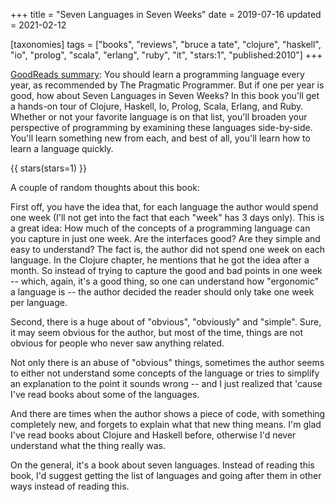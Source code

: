 +++
title = "Seven Languages in Seven Weeks"
date = 2019-07-16
updated = 2021-02-12

[taxonomies]
tags = ["books", "reviews", "bruce a tate", "clojure", "haskell", "io",
"prolog", "scala", "erlang", "ruby", "it", "stars:1", "published:2010"]
+++

[GoodReads summary](https://www.goodreads.com/book/show/7912517-seven-languages-in-seven-weeks):
You should learn a programming language every year, as recommended by The
Pragmatic Programmer. But if one per year is good, how about Seven Languages
in Seven Weeks? In this book you'll get a hands-on tour of Clojure, Haskell,
Io, Prolog, Scala, Erlang, and Ruby. Whether or not your favorite language is
on that list, you'll broaden your perspective of programming by examining
these languages side-by-side. You'll learn something new from each, and best
of all, you'll learn how to learn a language quickly.

<!-- more -->

{{ stars(stars=1) }}

A couple of random thoughts about this book:

First off, you have the idea that, for each language the author would spend
one week (I'll not get into the fact that each "week" has 3 days only). This
is a great idea: How much of the concepts of a programming language can you
capture in just one week. Are the interfaces good? Are they simple and easy to
understand? The fact is, the author did not spend one week on each language.
In the Clojure chapter, he mentions that he got the idea after a month. So
instead of trying to capture the good and bad points in one week -- which,
again, it's a good thing, so one can understand how "ergonomic" a language is
-- the author decided the reader should only take one week per language.

Second, there is a huge about of "obvious", "obviously" and "simple". Sure, it
may seem obvious for the author, but most of the time, things are not obvious
for people who never saw anything related.

Not only there is an abuse of "obvious" things, sometimes the author seems to
either not understand some concepts of the language or tries to simplify an
explanation to the point it sounds wrong -- and I just realized that 'cause
I've read books about some of the languages.

And there are times when the author shows a piece of code, with something
completely new, and forgets to explain what that new thing means. I'm glad
I've read books about Clojure and Haskell before, otherwise I'd never
understand what the thing really was.

On the general, it's a book about seven languages. Instead of reading this
book, I'd suggest getting the list of languages and going after them in other
ways instead of reading this.
